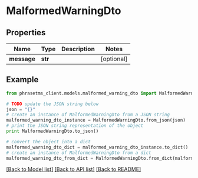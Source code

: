 # MalformedWarningDto

## Properties

| Name        | Type    | Description | Notes      |
| ----------- | ------- | ----------- | ---------- |
| **message** | **str** |             | [optional] |

## Example

```python
from phrasetms_client.models.malformed_warning_dto import MalformedWarningDto

# TODO update the JSON string below
json = "{}"
# create an instance of MalformedWarningDto from a JSON string
malformed_warning_dto_instance = MalformedWarningDto.from_json(json)
# print the JSON string representation of the object
print MalformedWarningDto.to_json()

# convert the object into a dict
malformed_warning_dto_dict = malformed_warning_dto_instance.to_dict()
# create an instance of MalformedWarningDto from a dict
malformed_warning_dto_from_dict = MalformedWarningDto.from_dict(malformed_warning_dto_dict)
```

[[Back to Model list]](../README.md#documentation-for-models) [[Back to API list]](../README.md#documentation-for-api-endpoints) [[Back to README]](../README.md)
